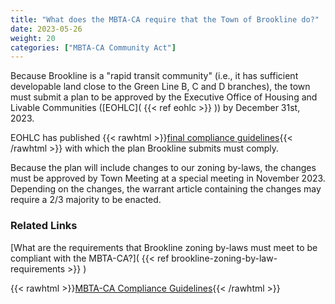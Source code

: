 ```yaml
---
title: "What does the MBTA-CA require that the Town of Brookline do?"
date: 2023-05-26
weight: 20
categories: ["MBTA-CA Community Act"]
---
```

Because Brookline is a "rapid transit community" (i.e., it has sufficient developable land close to the Green Line B, C and D branches), the town must submit a plan to be approved by the Executive Office of Housing and Livable Communities ([EOHLC]( {{< ref eohlc >}} )) by December 31st, 2023.

EOHLC has published {{< rawhtml >}}<a href="https://www.mass.gov/info-details/multi-family-zoning-requirement-for-mbta-communities" target="_new">final compliance guidelines</a>{{< /rawhtml >}} with which the plan Brookline submits must comply.

Because the plan will include changes to our zoning by-laws, the changes must be approved by Town Meeting at a special meeting in November 2023. Depending on the changes, the warrant article containing the changes may require a 2/3 majority to be enacted.

### Related Links

[What are the requirements that Brookline zoning by-laws must meet to be compliant with the MBTA-CA?]( {{< ref brookline-zoning-by-law-requirements >}} ) 

{{< rawhtml >}}<a href="https://www.mass.gov/info-details/multi-family-zoning-requirement-for-mbta-communities" target="_new">MBTA-CA Compliance Guidelines</a>{{< /rawhtml >}}
